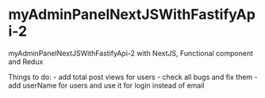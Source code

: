 # myAdminPanelNextJSWithFastifyApi-2
myAdminPanelNextJSWithFastifyApi-2 with NextJS, Functional component and Redux

Things to do:
    - add total post views for users
    - check all bugs and fix them
    - add userName for users and use it for login instead of email